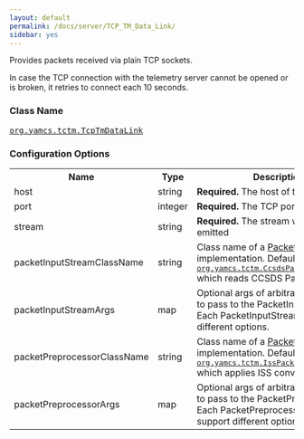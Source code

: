 ```yaml
---
layout: default
permalink: /docs/server/TCP_TM_Data_Link/
sidebar: yes
---
```


Provides packets received via plain TCP sockets.

In case the TCP connection with the telemetry server cannot be opened or is broken, it retries to connect each 10 seconds.

### Class Name
[<tt>org.yamcs.tctm.TcpTmDataLink</tt>](https://www.yamcs.org/yamcs/javadoc/index.html?org/yamcs/tctm/TcpTmDataLink.html)

### Configuration Options

<table class="inline">
  <tr>
    <th>Name</th>
    <th>Type</th>
    <th>Description</th>
  </tr>
  <tr>
    <td class="code">host</td>
    <td class="code">string</td>
    <td><b>Required.</b> The host of the TM provider</td>
  </tr>
  <tr>
    <td class="code">port</td>
    <td class="code">integer</td>
    <td><b>Required.</b> The TCP port to connect to</td>
  </tr>
  <tr>
    <td class="code">stream</td>
    <td class="code">string</td>
    <td><b>Required.</b> The stream where data is emitted</td>
  </tr>
  <tr>
    <td class="code">packetInputStreamClassName</td>
    <td class="code">string</td>
    <td>
      Class name of a <a href="https://www.yamcs.org/yamcs/javadoc/index.html?org/yamcs/tctm/PacketInputStream.html">PacketInputStream</a> implementation. Default is <a href="https://www.yamcs.org/yamcs/javadoc/index.html?org/yamcs/tctm/CcsdsPacketInputStream.html"><tt>org.yamcs.tctm.CcsdsPacketInputStream</tt></a> which reads CCSDS Packets.
    </td>
  </tr>
  <tr>
    <td class="code">packetInputStreamArgs</td>
    <td class="code">map</td>
    <td>
      Optional args of arbitrary complexity to pass to the PacketInputStream. Each PacketInputStream may support different options.
    </td>
  </tr>
  <tr>
    <td class="code">packetPreprocessorClassName</td>
    <td class="code">string</td>
    <td>
      Class name of a <a href="https://www.yamcs.org/yamcs/javadoc/index.html?org/yamcs/tctm/PacketPreprocessor.html">PacketPreprocessor</a> implementation. Default is <a href="https://www.yamcs.org/yamcs/javadoc/index.html?org/yamcs/tctm/IssPacketPreprocessor.html"><tt>org.yamcs.tctm.IssPacketPreprocessor</tt></a> which applies ISS conventions.
    </td>
  </tr>
  <tr>
    <td class="code">packetPreprocessorArgs</td>
    <td class="code">map</td>
    <td>
      Optional args of arbitrary complexity to pass to the PacketPreprocessor. Each PacketPreprocessor may support different options.
    </td>
  </tr>
</table>
